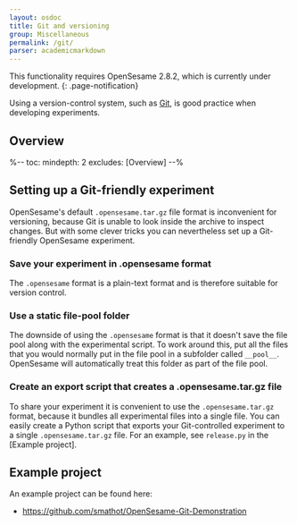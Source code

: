 ```yaml
---
layout: osdoc
title: Git and versioning
group: Miscellaneous
permalink: /git/
parser: academicmarkdown
---
```


This functionality requires OpenSesame 2.8.2, which is currently under development.
{: .page-notification}

Using a version-control system, such as [Git], is good practice when developing experiments.

## Overview

%--
toc:
 mindepth: 2
 excludes: [Overview]
--%

## Setting up a Git-friendly experiment

OpenSesame's default `.opensesame.tar.gz` file format is inconvenient for versioning, because Git is unable to look inside the archive to inspect changes. But with some clever tricks you can nevertheless set up a Git-friendly OpenSesame experiment.

### Save your experiment in .opensesame format

The `.opensesame` format is a plain-text format and is therefore suitable for version control.

### Use a static file-pool folder

The downside of using the `.opensesame` format is that it doesn't save the file pool along with the experimental script. To work around this, put all the files that you would normally put in the file pool in a subfolder called `__pool__`. OpenSesame will automatically treat this folder as part of the file pool.

### Create an export script that creates a .opensesame.tar.gz file

To share your experiment it is convenient to use the `.opensesame.tar.gz` format, because it bundles all experimental files into a single file. You can easily create a Python script that exports your Git-controlled experiment to a single `.opensesame.tar.gz` file. For an example, see `release.py` in the [Example project].

## Example project

An example project can be found here:

- <https://github.com/smathot/OpenSesame-Git-Demonstration>

[git]: http://git-scm.com/
